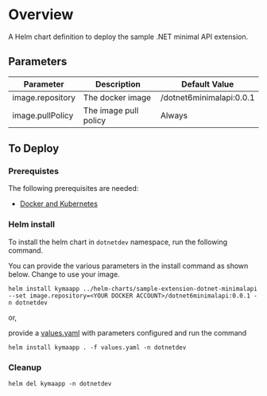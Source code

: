 # Overview

A Helm chart definition to deploy the sample .NET minimal API extension.

## Parameters

| Parameter        | Description                                | Default Value                              |
| ---------------- | ------------------------------------------ | -------------------------------------      |
| image.repository | The docker image                           | <YOUR DOCKER ID>/dotnet6minimalapi:0.0.1   |
| image.pullPolicy | The image pull policy                      | Always                                |

## To Deploy

### Prerequistes

The following prerequisites are needed:

* [Docker and Kubernetes](../prerequisites#docker-and-kubernetes)

### Helm install

To install the helm chart in `dotnetdev` namespace, run the following command.

You can provide the various parameters in the install command as shown below. Change to use your image.

```shell script
helm install kymaapp ../helm-charts/sample-extension-dotnet-minimalapi --set image.repository=<YOUR DOCKER ACCOUNT>/dotnet6minimalapi:0.0.1 -n dotnetdev
```

or,

provide a [values.yaml](values.yaml) with parameters configured and run the command

```shell
helm install kymaapp . -f values.yaml -n dotnetdev
```

### Cleanup

```shell
helm del kymaapp -n dotnetdev
```
